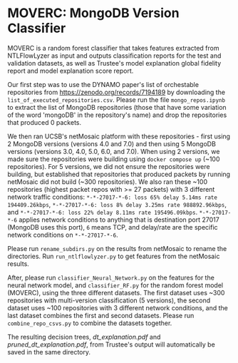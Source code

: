 # MOVERC: MongoDB Version Classifier

MOVERC is a random forest classifier that takes features extracted from NTLFlowLyzer as input and outputs classification reports for the test and validation datasets, as well as Trustee's model explanation global fidelity report and model explanation score report. 

Our first step was to use the DYNAMO paper's list of orchestable repositories from https://zenodo.org/records/7194189 by downloading the `list_of_executed_repositories.csv`. Please run the file `mongo_repos.ipynb` to extract the list of MongoDB repositories (those that have some variation of the word 'mongoDB' in the repository's name) and drop the repositories that produced 0 packets. 

We then ran UCSB's netMosaic platform with these repositories - first using 2 MongoDB versions (versions 4.0 and 7.0) and then using 5 MongoDB versions (versions 3.0, 4.0, 5.0, 6.0, and 7.0). When using 2 versions, we made sure the repositories were building using `docker compose up` (~100 repositories). For 5 versions, we did not ensure the repositories were building, but established that repositories that produced packets by running netMosaic did not build (~300 repositories). We also ran these ~100 repositories (highest packet repos with >= 27 packets) with 3 different network traffic conditions: `*-*-27017-*-6: loss 65% delay 5.14ms rate 194409.26kbps`, `*-*-27017-*-6: loss 8% delay 3.25ms rate 988892.96kbps`, and `*-*-27017-*-6: loss 22% delay 8.11ms rate 195496.09kbps`. `*-*-27017-*-6` applies network conditions to anything that is destination port 27017 (MongoDB uses this port), `6` means TCP, and delay/rate are the specific network conditions on `*-*-27017-*-6`. 

Please run `rename_subdirs.py` on the results from netMosaic to rename the directories. Run `run_ntlflowlyzer.py` to get features from the netMosaic results. 

After, please run `classifier_Neural_Network.py` on the features for the neural network model, and `classifier_RF.py` for the random forest model (MOVERC), using the three different datasets. The first dataset uses ~300 repositories with multi-version classification (5 versions), the second dataset uses ~100 repositories with 3 different network conditions, and the last dataset combines the first and second datasets. Please run `combine_repo_csvs.py` to combine the datasets together. 

The resulting decision trees, *dt_explanation.pdf* and *pruned_dt_explanation.pdf*, from Trustee's output will automatically be saved in the same directory. 
